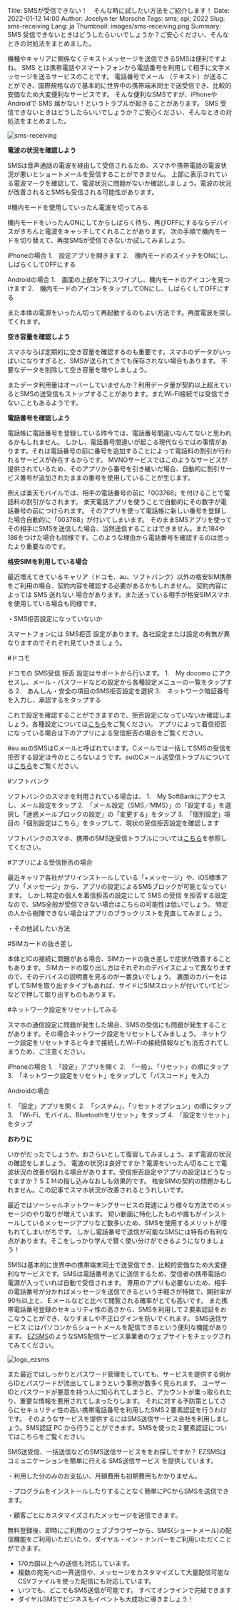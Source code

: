 Title: SMSが受信できない！　そんな時に試したい方法をご紹介します！
Date: 2022-01-12 14:00
Author: Jocelyn ter Morsche
Tags: sms; api; 2022
Slug: sms-receiving
Lang: ja
Thumbnail: images/sms-receiving.png
Summary: SMS 受信できないときはどうしたらいいでしょうか？ご安心ください、そんなときの対処法をまとめました。


機種やキャリアに関係なくテキストメッセージを送信できるSMSは便利ですよね。
SMS とは携帯電話やスマートフォンから電話番号を利用して相手に文字メッセージを送るサービスのことです。
電話番号でメール （テキスト）が送ることができ、国際規格なので基本的に世界中の携帯端末同士で送受信でき、比較的安価なため大変便利なサービスです。
そんな便利なSMSですが、iPhoneやAndroidで SMS 届かない！というトラブルが起きることがあります。
SMS 受信できないときはどうしたらいいでしょうか？ご安心ください、そんなときの対処法をまとめました。

![sms-receiving](/images/sms-receiving.png)

**電波の状況を確認しよう**

SMSは音声通話の電波を経由して受信されるため、スマホや携帯電話の電波状況が悪いとショートメールを受信することができません。
上部に表示されている電波マークを確認して、電波状況に問題がないか確認しましょう。電波の状況が改善されるとSMSも受信される可能性があります。


#機内モードを使用していったん電波を切ってみる

機内モードをいったんONにしてからしばらく待ち、再びOFFにするならデバイスがきちんと電波をキャッチしてくれることがあります。
次の手順で機内モードを切り替えて、再度SMSが受信できないか試してみましょう。

iPhoneの場合
1.　設定アプリを開きます
2.　機内モードのスイッチをONにし、しばらくしてOFFにする

Androidの場合
1.　画面の上部を下にスワイプし、機内モードのアイコンを見つけます
2.　機内モードのアイコンをタップしてONにし、しばらくしてOFFにする

また本体の電源をいったん切って再起動するのもよい方法です。再度電波を探してくれます。


**空き容量を確認しよう**

スマホならば定期的に空き容量を確認するのも重要です。スマホのデータがいっぱいになりすぎると、SMSが送られてきても保存されない場合もあります。
不要なデータを削除して空き容量を増やしましょう。

またデータ利用量はオーバーしていませんか？利用データ量が契約以上超えているとSMSの送受信もストップすることがあります。またWi-Fi接続では受信できないこともあるようです。



**電話番号を確認しよう**

電話帳に電話番号を登録している昨今では、電話番号間違いなんてないと思われるかもしれません。
しかし、電話番号間違いが起こる現代ならではの事情があります。それは電話番号の前に番号を追加することによって電話料の割引が行われるサービスが存在するからです。
MVNOサービスではこのようなサービスが提供されているため、そのアプリから番号を引き継いだ場合、自動的に割引サービス番号が追加されたままの番号を使用していることが生じます。

例えば楽天モバイルでは、相手の電話番号の前に「003768」を付けることで電話料の割引がなされます。
楽天電話アプリを使うことで自動的にその数字が電話番号の前につけられます。
そのアプリを使って電話帳に新しい番号を登録した場合自動的に「003768」が付いてしまいます。
そのままSMSアプリを使ってその相手にSMSを送信した場合、当然送信することはできません。また184や186をつけた場合も同様です。このような理由から電話番号を確認するのは思ったより重要なのです。


**格安SIMを利用している場合**

最近増えてきているキャリア（ドコモ、au、ソフトバンク）以外の格安SIM携帯をご利用の場合、契約内容を確認する必要があるかもしれません。
契約内容によっては SMS 送れない 場合があります。また送っている相手が格安SIMスマホを使用している場合も同様です。

・SMS拒否設定になっていないか

スマートフォンには SMS拒否 設定があります。各社設定または設定の有無が異なりますのでそれぞれ見ていきましょう。

#ドコモ

ドコモの SMS受信 拒否 設定はサポートから行います。
1.　My docomo にアクセスし、メール・パスワードなどの設定から各種設定メニューの一覧をタップする
2.　あんしん・安全の項目のSMS拒否設定を選択
3.　ネットワーク暗証番号を入力し、承認するをタップする

これで設定を確認することができますので、拒否設定になっていないか確認しましょう。各種設定については[こちら](https://www.nttdocomo.co.jp/info/spam_mail/sms/)をご覧ください。
アプリによって着信拒否になっている場合は下のアプリによる受信拒否の場合をご覧ください。


#au
auのSMSはCメールと呼ばれています。Cメールでは一括してSMSの受信を拒否する設定は今のところないようです。auのCメール送受信トラブルについては[こちら](https://www.au.com/trouble-check/smt/mail/detail2_3_2.html)をご覧ください。



#ソフトバンク

ソフトバンクのスマホを利用されている場合は、
1.　My SoftBankにアクセスし、メール設定をタップ
2.　「メール設定（SMS／MMS）」の「設定する」を選択し「迷惑メールブロックの設定」の「変更する」をタップ
3.　「個別設定」項目の「個別設定はこちら」をタップして、現状の受信拒否設定を確認します

ソフトバンクのスマホ、携帯のSMS送受信トラブルについては[こちら](https://www.softbank.jp/mobile/support/repair/recovery/trouble-mail/)を参照してください。

#アプリによる受信拒否の場合

最近キャリア各社がプリインストールしている「+メッセージ」や、iOS標準アプリ「メッセージ」から、アプリの設定によるSMSブロックが可能となっています。
しかし特定の個人を着信拒否の設定にして SMS の受信 を拒否する設定なので、SMS全般が受信できない場合はこちらの可能性は低いでしょう。
特定の人から樹陣できない場合はアプリのブラックリストを見直してみましょう。


・その他試したい方法

#SIMカードの抜き差し


本体とICの接続に問題がある場合、SIMカードの抜き差しで症状が改善することもあります。
SIMカードの取り出し方はそれぞれのデバイスによって異なりますので、そのデバイスの説明書を見るのが一番良いでしょう。
裏面のカバーをはずしてSIMを取り出すタイプもあれば、サイドにSIMスロットが付いていてピンなどで押して取り出すものもあります。


#ネットワーク設定をリセットしてみる

スマホの通信設定に問題が発生した場合、SMSの受信にも問題が発生することがあります。その場合ネットワーク設定をリセットしてみましょう。
ネットワーク設定をリセットすると今まで接続したWi-Fiの接続情報なども消去されてしまうため、ご注意ください。


iPhoneの場合
1.　「設定」アプリを開く
2.　「一般」、「リセット」の順にタップ
3.　「ネットワーク設定をリセット」をタップして「パスコード」を入力

Androidの場合

1.　「設定」アプリを開く
2.　「システム」、「リセットオプション」の順にタップ
3.　「Wi-Fi、モバイル、Bluetoothをリセット」をタップ
4.　「設定をリセット」をタップ





**おわりに**

いかがだったでしょうか。おさらいとして復習してみましょう。まず電波の状況の確認をしましょう。
電波の状況は良好ですか？電源をいったん切ることで電波状況の改善が図れる場合があります。受信拒否設定やアプリの設定はどうなってますか？ＳＩＭの指し込みなおしも効果的です。
格安SIMの契約の問題かもしれません。この記事でスマホ状況が改善されるとうれしいです。

最近ではソーシャルネットワーキングサービスの発達により様々な方法でのメッセージのやり取りが増えています。
短い動画に特化したものや誰もがインストールしているメッセージアプリなど数多いため、SMSを使用するメリットが埋もれてしまいがちです。
しかし電話番号で送信が可能なSMSには特有の有利な点があります。そこをしっかり学んで賢く使い分けができるようになりましょう！

SMSは基本的に世界中の携帯端末同士で送受信でき、比較的安価なため大変便利なサービスです。SMSは電話番号あてに送信するため、受信者の携帯電話の電源が入っていれば自動で受信されます。
専用のアプリも必要ないため、相手の電話番号が分かればメッセージを送信できるという手軽さが特徴で、開封率が90％以上と、Ｅメールなどと比べて閲覧される確率がとても高いです。
また携帯電話番号登録のセキュリティ性の高さから、SMSを利用して２要素認証をおこなうことができ、なりすましや不正ログインを防いでくれます。 
SMS送信サービス にはパソコンからショートメールを配信できるという便利な機能があります。 [EZSMS](https://www.ezsms.biz/ja/)のようなSMS配信サービス事業者のウェブサイトをチェックされてみてください。

![logo_ezsms](/images/ezsms_logo-1.png)

また最近ではしっかりとパスワード管理をしていても、サービスを提供する側からIDとパスワードが流出してしまうという事例が数多く見られます。
ユーザーIDとパスワードが悪意を持つ人に知られてしまうと、アカウントが乗っ取られたり、重要な情報を悪用されてしまったりします。
それに対する予防策としてさらにセキュリティ性の高い携帯電話番号を利用したSMS２要素認証を行うわけです。
そのようなサービスを提供するにはSMS送信サービス会社を利用しましょう。SMS認証 PC から行うことができます。SMSを使った２要素認証についてはこちらをご覧ください。

SMS送受信、一括送信などのSMS送信サービスををお探しですか？ EZSMSはコミュニケーションを簡単に行える SMS送信サービス を提供しています。


・利用した分のみのお支払い、月額費用も初期費用もかかりません。

・プログラムをインストールしたりすることなく簡単にPCからSMSを送信できます。

・顧客ごとにカスタマイズされたメッセージを送信できます。


無料登録後、即時にご利用のウェブブラウザーから、SMS(ショートメール)の配信機能をご利用いただいたり、ダイヤル・イン・ナンバーをご利用いただくことができます。 
- 170カ国以上への送信も対応しています。 
- 複数の宛先への一斉送信や、メッセージをカスタマイズして大量配信可能なCSVファイルを使った配信にも対応しています。 
- いつでも、どこでもSMS送信が可能です。 すべてオンラインで完結できます 
- ダイヤルSMSでビジネスもイベントも大成功に導きましょう！




